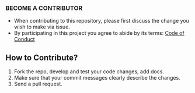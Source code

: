 ### BECOME A CONTRIBUTOR 

* When contributing to this repository, please first discuss the change you wish to make via issue.
* By participating in this project you agree to abide by its terms: <a href="https://github.com/vinzvinci98/Shark-Quiz/blob/master/CODE_OF_CONDUCT.md">Code of Conduct</a>

## How to Contribute?

1. Fork the repo, develop and test your code changes, add docs.
2. Make sure that your commit messages clearly describe the changes.
3. Send a pull request.


